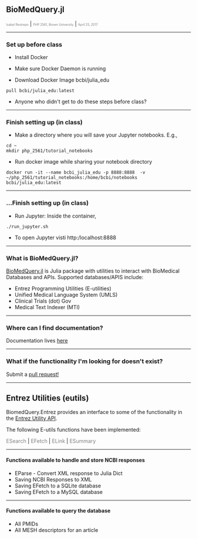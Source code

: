 ## BioMedQuery.jl

<span style="font-size:0.6em; color:gray">Isabel Restrepo</span> |
<span style="font-size:0.6em; color:gray">PHP 2561, Brown University</span> |
<span style="font-size:0.6em; color:gray">April 25, 2017</span>

---

### Set up before class

* Install Docker

* Make sure Docker Daemon is running

* Download Docker Image bcbi/julia_edu
```
pull bcbi/julia_edu:latest
```
* Anyone who didn't get to do these steps before class?

---
### Finish setting up (in class)

* Make a directory where you will save your Jupyter notebooks. E.g.,

```
cd ~
mkdir php_2561/tutorial_notebooks
```

* Run docker image while sharing your notebook directory

```
docker run -it --name bcbi_julia_edu -p 8888:8888  -v ~/php_2561/tutorial_notebooks:/home/bcbi/notebooks bcbi/julia_edu:latest
```

---
### ...Finish setting up (in class)

* Run Jupyter: Inside the container,
```
./run_jupyter.sh
```

* To open Jupyter visti http:/localhost:8888


---
### What is BioMedQuery.jl?

[BioMedQuery.jl](https://github.com/bcbi/BioMedQuery.jl) is Julia package with utilities to interact
with BioMedical Databases and APIs. Supported databases/APIS include:

* Entrez Programming Utilities (E-utilities)
* Unified Medical Language System (UMLS)
* Clinical Trials (dot) Gov
* Medical Text Indexer (MTI)

---
### Where can I find documentation?

Documentation lives [here](http://bcbi.github.io/BioMedQuery.jl/stable/)

---
### What if the functionality I'm looking for doesn't exist?

Submit a [pull request!](https://github.com/bcbi/BioMedQuery.jl/pulls)

---
## Entrez Utilities (eutils)

BiomedQuery.Entrez provides an interface to some of the functionality in the [Entrez Utility API](https://www.ncbi.nlm.nih.gov/books/NBK25501/).

The following E-utils functions have been implemented:

<span style="font-size:1em; color:gray"> ESearch </span> |
<span style="font-size:1em; color:gray"> EFetch </span> |
<span style="font-size:1em; color:gray"> ELink </span> |
<span style="font-size:1em; color:gray"> ESummary </span>

---
#### Functions available to handle and store NCBI responses

* EParse - Convert XML response to Julia Dict
* Saving NCBI Responses to XML
* Saving EFetch to a SQLite database
* Saving EFetch to a MySQL database

---
#### Functions  available to query the database

* All PMIDs
* All MESH descriptors for an article
